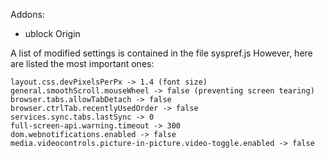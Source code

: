 Addons:
- ublock Origin

A list of modified settings is contained in the file syspref.js
However, here are listed the most important ones:

```
layout.css.devPixelsPerPx -> 1.4 (font size)
general.smoothScroll.mouseWheel -> false (preventing screen tearing)
browser.tabs.allowTabDetach -> false
browser.ctrlTab.recentlyUsedOrder -> false
services.sync.tabs.lastSync -> 0
full-screen-api.warning.timeout -> 300
dom.webnotifications.enabled -> false
media.videocontrols.picture-in-picture.video-toggle.enabled -> false
```
